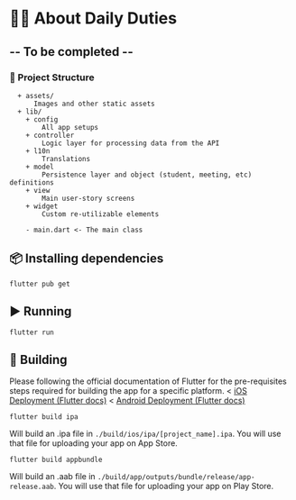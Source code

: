 # 💪🏽 About Daily Duties

## -- To be completed --

### 📁 Project Structure

      + assets/
          Images and other static assets
      + lib/
        + config
            All app setups
        + controller
            Logic layer for processing data from the API
        + l10n
            Translations
        + model
            Persistence layer and object (student, meeting, etc) definitions
        + view
            Main user-story screens
        + widget
            Custom re-utilizable elements

        - main.dart <- The main class

## 📦 Installing dependencies

    flutter pub get

## ▶️ Running

    flutter run

## 🔨 Building

Please following the official documentation of Flutter for the pre-requisites steps required for building the
app for a specific platform.
< [iOS Deployment (Flutter docs)](https://docs.flutter.dev/deployment/ios)
< [Android Deployment (Flutter docs)](https://docs.flutter.dev/deployment/android)


    flutter build ipa

Will build an .ipa file in `./build/ios/ipa/[project_name].ipa`. You will use that file for uploading your app
on App Store.

    flutter build appbundle

Will build an .aab file in `./build/app/outputs/bundle/release/app-release.aab`. You will use that file for uploading
your app on Play Store.
